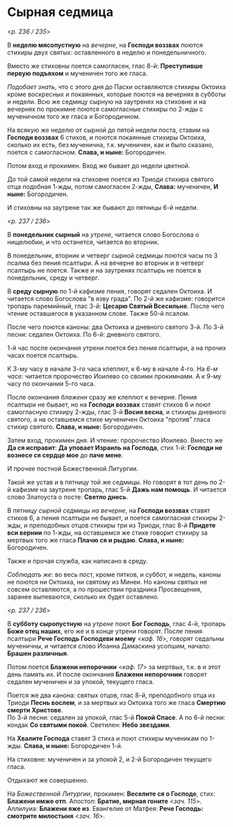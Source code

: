 
# Сырная седмица

<*p. 236 / 235*>

В **неделю мясопустную** на *вечерне*, на **Господи воззвах** поются стихиры двух святых: оставленного 
в неделю и понедельничного. 

Вместо же стиховны поется самогласен, глас 8-й: **Преступивше первую подъяхом** и мученичен 
того же гласа. 

*Подобает знать*, что с этого дня до Пасхи оставляются стихиры Октоиха кроме воскресных 
и покаянных, которые поются на вечернях в субботы и недели. 
Всю же седмицу сырную на заутренях на стиховне и на вечернях по прокимне поются самогласные 
стихиры по 2-жды с мученичном того же гласа и Богородичном. 

На всякую же неделю от сырной до пятой недели поста, ставим на **Господи воззвах** 6 стихов, 
и поются покаянные стихиры Октоиха, сколько их есть, без мученична, т.к. мученичен, как и было 
сказано, поется с самогласном. **Слава, и ныне:** Богородичен. 

Потом вход и прокимен. Вход же бывает до недели цветной. 

До той самой недели на стиховне поется из Триоди стихира святого отца подобная 1-жды, 
потом самогласен 2-жды, **Слава:** мученичен, **И ныне:** Богородичен. 

И стиховны на заутрене так же бывают до пятницы 6-й недели. 

<*p. 237 / 236*>

В **понедельник сырный** на *утрене*, читается слово Богослова о нищелюбии, и что останется, читается 
во вторник. 

В понедельник, вторник и четверг сырной седмицы поются часы по 3 псалма без пения псалтыри. 
А на вечерне во вторник и в четверг псалтырь не поется. Также и на заутренях псалтырь не поется 
в понедельник, среду и четверг. 

В **среду сырную** по 1-й кафизме пения, говорят седален Октоиха. И читается слово Богослова 
"в язву града". 
По 2-й же кафизме: говорится тропарь паремийный, глас 3-й: **Цесарю Святый Всесильне**. 
После чего чтение оставшегося в указанном слове. 
Также 50-й псалом. 

После чего поются каноны: два Октоиха и дневного святого 3-й. 
По 3-й песни: седален Октоиха. 
По 6-й: дневного святого. 

1-й час после окончания утрени поется без пения псалтыри, а на прочих часах поется псалтырь. 

К 3-му часу в начале 3-го часа клеплют, к 6-му в начале 4-го. На *6-м часе*: читается пророчество 
Иоилево со своими прокимнами. А к 9-му часу по окончании 5-го часа. 

После окончания *блаженн* сразу же клеплют к вечерне. Пения псалтыри не бывает, но на 
**Господи воззвах** ставят стихов 6 и поют самогласную стихиру 2-жды, глас 3-й **Восия весна**, 
и стихиры дневного святого, а на оставшемся стихе мученичен Октоиха "против" гласа стихир 
святого. **Слава, и ныне:** Богородичен. 

Затем вход, прокимен дня. И чтение: пророчество Иоилево. 
Вместо же **Да ся исправит**: **Да уповает Израиль на Господа**, стих 1-й: **Господи не вознесе ся 
сердце мое** до **паче мене**. 

И прочее постной Божественной Литургии. 

Такой же устав и в пятницу той же седмицы. Но говорят в тот день по 2-й кафизме на заутрене тропарь, 
глас 5-й **Дажь нам помощь**. И читается слово Златоуста о посте: **Светло днесь**. 

В *пятницу сырной седмицы на вечерне*, на **Господи воззвах** ставят стихов 6, а пения псалтыри 
не бывает, и поется самогласная стихиры 2-жды, и преподобных отцов стихиры три из Триоди, 
глас 8-й **Придете вси вернии** по 1-жды, на оставшемся же стихе говорит стихиру за мертвых 
того же гласа **Плачю ся и рыдаю**. **Слава, и ныне:** Богородичен. 

Также и прочая служба, как написано в среду. 

*Соблюдать же*: во весь пост, кроме пятков, и суббот, и недель, каноны не поются ни Октоиха, 
ни святому из Минеи. Но каноны святых не совсем оставляются, а по прошествии праздника 
Просвещения, заранее выпеваются, сколько их будет оставлено.   

<*p. 237 / 236*>

В **субботу сыропустную** на *утрене* поют **Бог Господь**, глас 4-й, тропарь **Боже отец наших**, 
его же и в конце утрени говорят. После пения псалтыри **Рече Господь Господеви моему** <*каф. 16*>, 
говорят седальны мученичны, и читается слово Иоанна Дамаскина усопшим, начало: **Брашен различныя**. 

Потом поется **Блажени непорочнии** <*каф. 17*> за мертвых, т.к. в и этот день память их. 
И после окончания **Блажени непорочнии** говорят седален мученичен и за упокой, текущего гласа. 

Поется же два канона: святых отцов, глас 8-й, преподобного отца из Триоди **Песнь вослем**, 
и за мертвых из Октоиха того же гласа **Смертию смерти Христове**.  
По 3-й песни: седален за упокой, глас 5-й **Покой Спасе**. 
А по 6-й песни: кондак **Со святыми покой**. 
Светилен: **Небо звездами**. 

На **Хвалите Господа** ставят 3 стиха и поют стихиры мученикам по 1-жды. **Слава, и ныне:** 
Богородичен 1-й. 

На стиховне: мученичен и за упокой 2, и 2-й Богородичен текущего гласа. 

Отдыхают же совершенно. 

На *Божественной Литургии*, прокимен: **Веселите ся о Господе**, стих: **Блажени имже отп**. 
Апостол: **Братие, мирная гоните** <*зач. 115*>. 
Аллилуиа: **Блажени яже из**. 
Евангелие от Матфея: **Рече Господь: смотрите милостыня** <*зач. 16*>. 
